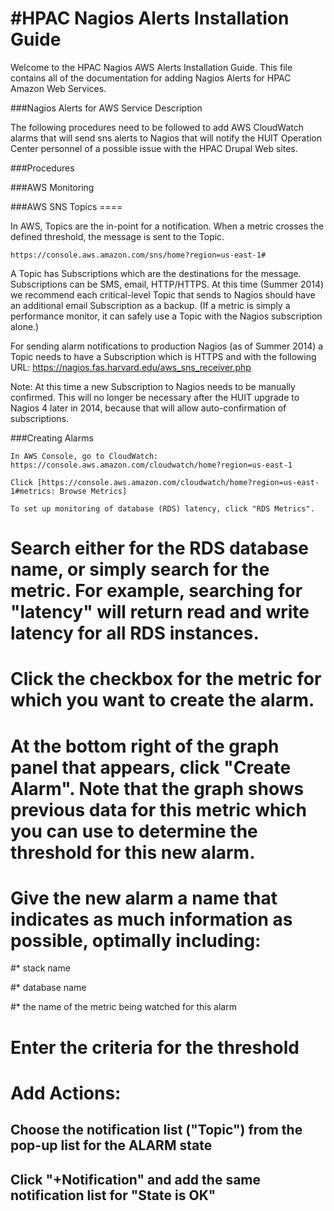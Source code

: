 #HPAC Nagios Alerts Installation Guide
======================

Welcome to the HPAC Nagios AWS Alerts Installation Guide.  This file contains all of the documentation for adding Nagios Alerts for HPAC Amazon Web Services.

###Nagios Alerts for AWS Service Description

The following procedures need to be followed to add AWS CloudWatch alarms that will send sns alerts to Nagios that will notify the HUIT Operation Center personnel of a possible issue with the HPAC Drupal Web sites.

###Procedures

###AWS Monitoring


###AWS SNS Topics ====

In AWS, Topics are the in-point for a notification. When a metric crosses the defined threshold, the message is sent to the Topic.

```
https://console.aws.amazon.com/sns/home?region=us-east-1#
```
A Topic has Subscriptions which are the destinations for the message. Subscriptions can be SMS, email, HTTP/HTTPS. At this time (Summer 2014) we recommend each critical-level Topic that sends to Nagios should have an additional email Subscription as a backup. (If a metric is simply a performance monitor, it can safely use a Topic with the Nagios subscription alone.)

For sending alarm notifications to production Nagios (as of Summer 2014) a Topic needs to have a Subscription which is HTTPS and with the following URL: https://nagios.fas.harvard.edu/aws_sns_receiver.php

Note: At this time a new Subscription to Nagios needs to be manually confirmed. This will no longer be necessary after the HUIT upgrade to Nagios 4 later in 2014, because that will allow auto-confirmation of subscriptions.



###Creating Alarms
```
In AWS Console, go to CloudWatch: https://console.aws.amazon.com/cloudwatch/home?region=us-east-1
```
```
Click [https://console.aws.amazon.com/cloudwatch/home?region=us-east-1#metrics: Browse Metrics]
```
```
To set up monitoring of database (RDS) latency, click "RDS Metrics".
```

# Search either for the RDS database name, or simply search for the metric. For example, searching for "latency" will return read and write latency for all RDS instances.

# Click the checkbox for the metric for which you want to create the alarm.

# At the bottom right of the graph panel that appears, click "Create Alarm". Note that the graph shows previous data for this metric which you can use to determine the threshold for this new alarm.

# Give the new alarm a name that indicates as much information as possible, optimally including:

#* stack name

#* database name

#* the name of the metric being watched for this alarm

# Enter the criteria for the threshold

# Add Actions:

## Choose the notification list ("Topic") from the pop-up list for the ALARM state

## Click "+Notification" and add the same notification list for "State is OK"
